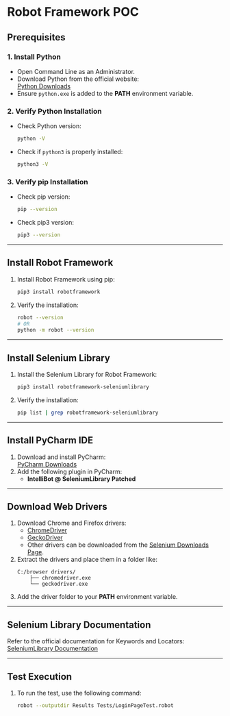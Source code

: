 # Robot Framework POC

## Prerequisites

### 1. Install Python
- Open Command Line as an Administrator.
- Download Python from the official website:  
  [Python Downloads](https://www.python.org/downloads/)
- Ensure `python.exe` is added to the **PATH** environment variable.

### 2. Verify Python Installation
- Check Python version:
  ```bash
  python -V
  ```
- Check if `python3` is properly installed:
  ```bash
  python3 -V
  ```

### 3. Verify pip Installation
- Check pip version:
  ```bash
  pip --version
  ```
- Check pip3 version:
  ```bash
  pip3 --version
  ```

---

## Install Robot Framework

1. Install Robot Framework using pip:
   ```bash
   pip3 install robotframework
   ```
2. Verify the installation:
   ```bash
   robot --version
   # OR
   python -m robot --version
   ```

---

## Install Selenium Library

1. Install the Selenium Library for Robot Framework:
   ```bash
   pip3 install robotframework-seleniumlibrary
   ```
2. Verify the installation:
   ```bash
   pip list | grep robotframework-seleniumlibrary
   ```

---

## Install PyCharm IDE

1. Download and install PyCharm:  
   [PyCharm Downloads](https://www.jetbrains.com/pycharm/)
2. Add the following plugin in PyCharm:
   - **IntelliBot @ SeleniumLibrary Patched**

---

## Download Web Drivers

1. Download Chrome and Firefox drivers:  
   - [ChromeDriver](https://developer.chrome.com/docs/chromedriver/#latest_chromedriver_binaries)  
   - [GeckoDriver](https://github.com/mozilla/geckodriver/releases)  
   - Other drivers can be downloaded from the [Selenium Downloads Page](https://www.selenium.dev/downloads/).
2. Extract the drivers and place them in a folder like:
   ```
   C:/browser drivers/
       ├── chromedriver.exe
       └── geckodriver.exe
   ```
3. Add the driver folder to your **PATH** environment variable.

---

## Selenium Library Documentation

Refer to the official documentation for Keywords and Locators:  
[SeleniumLibrary Documentation](https://robotframework.org/SeleniumLibrary/SeleniumLibrary.html)

---

## Test Execution

1. To run the test, use the following command:
   ```bash
   robot --outputdir Results Tests/LoginPageTest.robot
   ```
